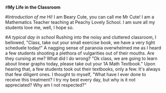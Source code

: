 #**My Life in the Classroom** 

#_Introduction of me_
Hi! I am Beary Cute, you can call me Mr Cute! I am a Mathematics Teacher teaching at Peachy Lovely School. I am sure all my students love me, well, I hope so.

#_A typical day in school_ 
Rushing into the noisy and cluttered classroom, I bellowed, "Class, take out your small exercise book, we have a very tight scheduele today!" 
A nagging sense of paranoia overwhelmed me as I heard a few students shooting a plethora of vulgarities out of their mouths. 
Are they cursing at me? What did I do wrong? 
"Ok class, we are going to learn about linear graphs today, please take out your 1A Math Textbook." 
Upon hearing that, a few students took out their textbooks, only a few. It's always that few diligent ones.
I thought to myself, "What have I ever done to receive this treatment? I try my best every day, but why is it not appreciated? Why am I not respected?"
